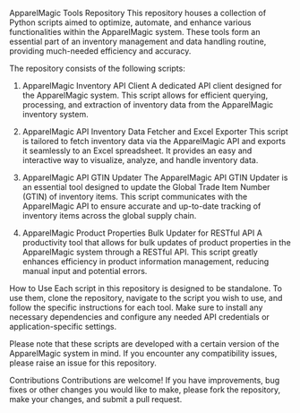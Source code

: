 ApparelMagic Tools Repository
This repository houses a collection of Python scripts aimed to optimize, automate, and enhance various functionalities within the ApparelMagic system. These tools form an essential part of an inventory management and data handling routine, providing much-needed efficiency and accuracy.

The repository consists of the following scripts:

1. ApparelMagic Inventory API Client
A dedicated API client designed for the ApparelMagic system. This script allows for efficient querying, processing, and extraction of inventory data from the ApparelMagic inventory system.

2. ApparelMagic API Inventory Data Fetcher and Excel Exporter
This script is tailored to fetch inventory data via the ApparelMagic API and exports it seamlessly to an Excel spreadsheet. It provides an easy and interactive way to visualize, analyze, and handle inventory data.

3. ApparelMagic API GTIN Updater
The ApparelMagic API GTIN Updater is an essential tool designed to update the Global Trade Item Number (GTIN) of inventory items. This script communicates with the ApparelMagic API to ensure accurate and up-to-date tracking of inventory items across the global supply chain.

4. ApparelMagic Product Properties Bulk Updater for RESTful API
A productivity tool that allows for bulk updates of product properties in the ApparelMagic system through a RESTful API. This script greatly enhances efficiency in product information management, reducing manual input and potential errors.

How to Use
Each script in this repository is designed to be standalone. To use them, clone the repository, navigate to the script you wish to use, and follow the specific instructions for each tool. Make sure to install any necessary dependencies and configure any needed API credentials or application-specific settings.

Please note that these scripts are developed with a certain version of the ApparelMagic system in mind. If you encounter any compatibility issues, please raise an issue for this repository.

Contributions
Contributions are welcome! If you have improvements, bug fixes or other changes you would like to make, please fork the repository, make your changes, and submit a pull request.
